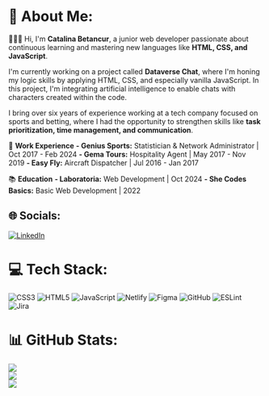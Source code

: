 # 💫 About Me:

👩🏼‍💻 Hi, I'm **Catalina Betancur**, a junior web developer passionate about continuous learning and mastering new languages like **HTML, CSS, and JavaScript**.

I'm currently working on a project called **Dataverse Chat**, where I'm honing my logic skills by applying HTML, CSS, and especially vanilla JavaScript. In this project, I'm integrating artificial intelligence to enable chats with characters created within the code.

I bring over six years of experience working at a tech company focused on sports and betting, where I had the opportunity to strengthen skills like **task prioritization, time management, and communication**.

💼 **Work Experience**
**- Genius Sports:** Statistician & Network Administrator | Oct 2017 - Feb 2024
**- Gema Tours:** Hospitality Agent | May 2017 - Nov 2019
**- Easy Fly:** Aircraft Dispatcher | Jul 2016 - Jan 2017

📚 **Education**
**- Laboratoria:** Web Development | Oct 2024
**- She Codes Basics:** Basic Web Development | 2022


## 🌐 Socials:
[![LinkedIn](https://img.shields.io/badge/LinkedIn-%230077B5.svg?logo=linkedin&logoColor=white)](https://linkedin.com/in/www.linkedin.com/in/catalina-betancur) 

# 💻 Tech Stack:
![CSS3](https://img.shields.io/badge/css3-%231572B6.svg?style=for-the-badge&logo=css3&logoColor=white) ![HTML5](https://img.shields.io/badge/html5-%23E34F26.svg?style=for-the-badge&logo=html5&logoColor=white) ![JavaScript](https://img.shields.io/badge/javascript-%23323330.svg?style=for-the-badge&logo=javascript&logoColor=%23F7DF1E) ![Netlify](https://img.shields.io/badge/netlify-%23000000.svg?style=for-the-badge&logo=netlify&logoColor=#00C7B7) ![Figma](https://img.shields.io/badge/figma-%23F24E1E.svg?style=for-the-badge&logo=figma&logoColor=white) ![GitHub](https://img.shields.io/badge/github-%23121011.svg?style=for-the-badge&logo=github&logoColor=white) ![ESLint](https://img.shields.io/badge/ESLint-4B3263?style=for-the-badge&logo=eslint&logoColor=white) ![Jira](https://img.shields.io/badge/jira-%230A0FFF.svg?style=for-the-badge&logo=jira&logoColor=white)
# 📊 GitHub Stats:
![](https://github-readme-stats.vercel.app/api?username=catabetancur0719&theme=dark&hide_border=false&include_all_commits=false&count_private=false)<br/>
![](https://github-readme-streak-stats.herokuapp.com/?user=catabetancur0719&theme=dark&hide_border=false)<br/>
![](https://github-readme-stats.vercel.app/api/top-langs/?username=catabetancur0719&theme=dark&hide_border=false&include_all_commits=false&count_private=false&layout=compact)

